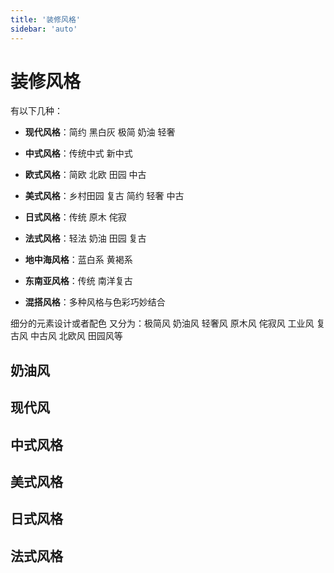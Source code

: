 ```yaml
---
title: '装修风格'
sidebar: 'auto'
---
```


# 装修风格

有以下几种：

* **现代风格**：简约 黑白灰 极简 奶油 轻奢

* **中式风格**：传统中式 新中式

* **欧式风格**：简欧 北欧 田园 中古

* **美式风格**：乡村田园 复古 简约 轻奢 中古

* **日式风格**：传统 原木 侘寂

* **法式风格**：轻法 奶油 田园 复古

* **地中海风格**：蓝白系 黄褐系

* **东南亚风格**：传统 南洋复古

* **混搭风格**：多种风格与色彩巧妙结合

细分的元素设计或者配色 又分为：极简风 奶油风 轻奢风 原木风 侘寂风 工业风 复古风 中古风 北欧风 田园风等

## 奶油风


## 现代风


## 中式风格


## 美式风格

## 日式风格

## 法式风格

